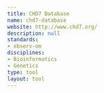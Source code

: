 ```yaml
---
title: CHD7 Database
name: chd7-database
website: http://www.chd7.org/
description: null
standards:
- observ-om
disciplines:
- Bioinformatics
- Genetics
type: tool
layout: tool
---
```


